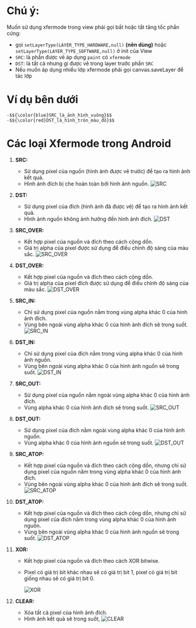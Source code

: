 
# Chú ý:
Muốn sử dụng xfermode trong view phải gọi bất hoặc tắt tăng tốc phần cứng:
- gọi `setLayerType(LAYER_TYPE_HARDWARE,null)` **(nên dùng)** hoặc `setLayerType(LAYER_TYPE_SOFTWARE,null)` ở init của View
- `SRC`: là phần được vẽ áp dụng `paint` có `xfermode`
- `DST`: là tất cả nhưng gì được vẽ trong layer trước phần `SRC`
- Nếu muốn áp dụng nhiều lớp xfermode phải gọi canvas.saveLayer để tác lớp
# Ví dụ bên dưới 
	-$${\color{blue}SRC_là_ảnh_hình_vuông}$$	
	-$${\color{red}DST_là_hình_tròn_màu_đỏ}$$	
# Các loại Xfermode trong Android 

 1. **SRC:**

	-   Sử dụng pixel của nguồn (hình ảnh được vẽ trước) để tạo ra hình ảnh kết quả.
	-   Hình ảnh đích bị che hoàn toàn bởi hình ảnh nguồn.
        ![SRC](https://github.com/volionamdp/CustomView/blob/Xfermode/image/SRC.jpg)

 2. **DST:**
	-   Sử dụng pixel của đích (hình ảnh đã được vẽ) để tạo ra hình ảnh kết quả.
	-   Hình ảnh nguồn không ảnh hưởng đến hình ảnh đích.
        ![DST](https://github.com/volionamdp/CustomView/blob/Xfermode/image/DST.jpg)

 3. **SRC_OVER:**

	-   Kết hợp pixel của nguồn và đích theo cách cộng dồn.
	-   Giá trị alpha của pixel được sử dụng để điều chỉnh độ sáng của màu sắc.
        ![SRC_OVER](https://github.com/volionamdp/CustomView/blob/Xfermode/image/SRC_OVER.jpg)

 4. **DST_OVER:**

	-   Kết hợp pixel của nguồn và đích theo cách cộng dồn.
	-   Giá trị alpha của pixel đích được sử dụng để điều chỉnh độ sáng của màu sắc.
        ![DST_OVER](https://github.com/volionamdp/CustomView/blob/Xfermode/image/DST_OVER.jpg)

 5. **SRC_IN:**
	-   Chỉ sử dụng pixel của nguồn nằm trong vùng alpha khác 0 của hình ảnh đích.
	-   Vùng bên ngoài vùng alpha khác 0 của hình ảnh đích sẽ trong suốt.
        ![SRC_IN](https://github.com/volionamdp/CustomView/blob/Xfermode/image/SRC_IN.jpg)

 6. **DST_IN:**
	-   Chỉ sử dụng pixel của đích nằm trong vùng alpha khác 0 của hình ảnh nguồn.
	-   Vùng bên ngoài vùng alpha khác 0 của hình ảnh nguồn sẽ trong suốt.
        ![DST_IN](https://github.com/volionamdp/CustomView/blob/Xfermode/image/DST_IN.jpg)

	
 7. **SRC_OUT:**
	-   Sử dụng pixel của nguồn nằm ngoài vùng alpha khác 0 của hình ảnh đích.
	-   Vùng alpha khác 0 của hình ảnh đích sẽ trong suốt.
        ![SRC_OUT](https://github.com/volionamdp/CustomView/blob/Xfermode/image/SRC_OUT.jpg)

	
 8. **DST_OUT:**

	-   Sử dụng pixel của đích nằm ngoài vùng alpha khác 0 của hình ảnh nguồn.
	-   Vùng alpha khác 0 của hình ảnh nguồn sẽ trong suốt.
        ![DST_OUT](https://github.com/volionamdp/CustomView/blob/Xfermode/image/DST_OUT.jpg)

	
9. **SRC_ATOP:**

	-   Kết hợp pixel của nguồn và đích theo cách cộng dồn, nhưng chỉ sử dụng pixel của nguồn nằm trong vùng alpha khác 0 của hình ảnh đích.
	-   Vùng bên ngoài vùng alpha khác 0 của hình ảnh đích sẽ trong suốt.
        ![SRC_ATOP](https://github.com/volionamdp/CustomView/blob/Xfermode/image/SRC_ATOP.jpg)


10. **DST_ATOP:**
	-   Kết hợp pixel của nguồn và đích theo cách cộng dồn, nhưng chỉ sử dụng pixel của đích nằm trong vùng alpha khác 0 của hình ảnh nguồn.
	-   Vùng bên ngoài vùng alpha khác 0 của hình ảnh nguồn sẽ trong suốt.
        ![DST_ATOP](https://github.com/volionamdp/CustomView/blob/Xfermode/image/DST_ATOP.jpg)


11. **XOR:**
	-   Kết hợp pixel của nguồn và đích theo cách XOR bitwise.
	-   Pixel có giá trị bit khác nhau sẽ có giá trị bit 1, pixel có giá trị bit giống nhau sẽ có giá trị bit 		 0.

        ![XOR](https://github.com/volionamdp/CustomView/blob/Xfermode/image/XOR.jpg)

12. **CLEAR:**

	-   Xóa tất cả pixel của hình ảnh đích.
	-   Hình ảnh kết quả sẽ trong suốt,
        ![CLEAR](https://github.com/volionamdp/CustomView/blob/Xfermode/image/CLEAR.jpg)
